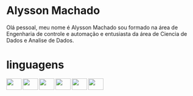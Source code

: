 # Alysson Machado

Olá pessoal, meu nome é Alysson Machado sou formado na área de Engenharia de controle e automação e entusiasta da área de Ciencia de Dados e Analise de Dados.


# linguagens


<div>
<img align="left" height=30 width=40 src="https://cdn.jsdelivr.net/gh/devicons/devicon/icons/python/python-original-wordmark.svg"></a>
<img align="left" height=30 width=40 src="https://cdn.jsdelivr.net/gh/devicons/devicon/icons/html5/html5-plain-wordmark.svg">
<img align="left" height=30 width=40 src="https://cdn.jsdelivr.net/gh/devicons/devicon/icons/css3/css3-plain-wordmark.svg">
<img align="left" height=30 width=40 src="https://cdn.jsdelivr.net/gh/devicons/devicon/icons/matlab/matlab-original.svg">
<img align="left" height=30 width=40 src="https://cdn.jsdelivr.net/gh/devicons/devicon/icons/linux/linux-original.svg">
<img align="left" height=30 width=40 src="https://cdn.jsdelivr.net/gh/devicons/devicon/icons/mysql/mysql-original.svg">
</div>
